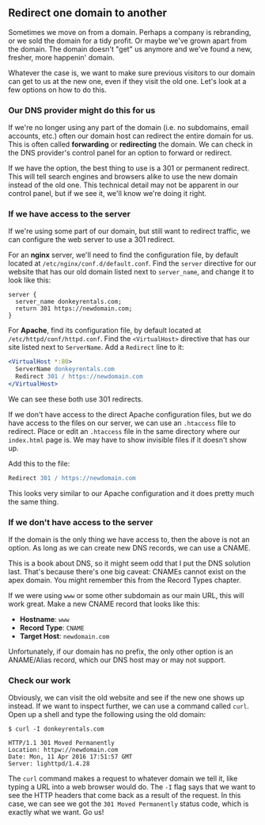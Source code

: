 ## Redirect one domain to another

Sometimes we move on from a domain. Perhaps a company is rebranding, or we sold the domain for a tidy profit. Or maybe we've grown apart from the domain. The domain doesn't "get" us anymore and we've found a new, fresher, more happenin' domain.

Whatever the case is, we want to make sure previous visitors to our domain can get to us at the new one, even if they visit the old one. Let's look at a few options on how to do this.

### Our DNS provider might do this for us

If we're no longer using any part of the domain (i.e. no subdomains, email accounts, etc.) often our domain host can redirect the entire domain for us. This is often called **forwarding** or **redirecting** the domain. We can check in the DNS provider's control panel for an option to forward or redirect.

If we have the option, the best thing to use is a 301 or permanent redirect. This will tell search engines and browsers alike to use the new domain instead of the old one. This technical detail may not be apparent in our control panel, but if we see it, we'll know we're doing it right.

### If we have access to the server

If we're using some part of our domain, but still want to redirect traffic, we can configure the web server to use a 301 redirect.

For an **nginx** server, we'll need to find the configuration file, by default located at `/etc/nginx/conf.d/default.conf`. Find the `server` directive for our website that has our old domain listed next to `server_name`, and change it to look like this:

```nginx
server {
  server_name donkeyrentals.com;
  return 301 https://newdomain.com;
}
```

For **Apache**, find its configuration file, by default located at `/etc/httpd/conf/httpd.conf`. Find the `<VirtualHost>` directive that has our site listed next to `ServerName`. Add a `Redirect` line to it:

```apache
<VirtualHost *:80>
  ServerName donkeyrentals.com
  Redirect 301 / https://newdomain.com
</VirtualHost>
```

We can see these both use 301 redirects.

If we don't have access to the direct Apache configuration files, but we do have access to the files on our server, we can use an `.htaccess` file to redirect. Place or edit an `.htaccess` file in the same directory where our `index.html` page is. We may have to show invisible files if it doesn't show up.

Add this to the file:

```apache
Redirect 301 / https://newdomain.com
```

This looks very similar to our Apache configuration and it does pretty much the same thing.

### If we don't have access to the server

If the domain is the only thing we have access to, then the above is not an option. As long as we can create new DNS records, we can use a CNAME.

This is a book about DNS, so it might seem odd that I put the DNS solution last. That's because there's one big caveat: CNAMEs cannot exist on the apex domain. You might remember this from the Record Types chapter.

If we were using `www` or some other subdomain as our main URL, this will work great. Make a new CNAME record that looks like this:

* **Hostname**: `www`
* **Record Type**: `CNAME`
* **Target Host**: `newdomain.com`

Unfortunately, if our domain has no prefix, the only other option is an ANAME/Alias record, which our DNS host may or may not support.

### Check our work

Obviously, we can visit the old website and see if the new one shows up instead. If we want to inspect further, we can use a command called `curl`. Open up a shell and type the following using the old domain:

```shell
$ curl -I donkeyrentals.com

HTTP/1.1 301 Moved Permanently
Location: httpw://newdomain.com
Date: Mon, 11 Apr 2016 17:51:57 GMT
Server: lighttpd/1.4.28
```

The `curl` command makes a request to whatever domain we tell it, like typing a URL into a web browser would do. The `-I` flag says that we want to see the HTTP headers that come back as a result of the request. In this case, we can see we got the `301 Moved Permanently` status code, which is exactly what we want. Go us!
